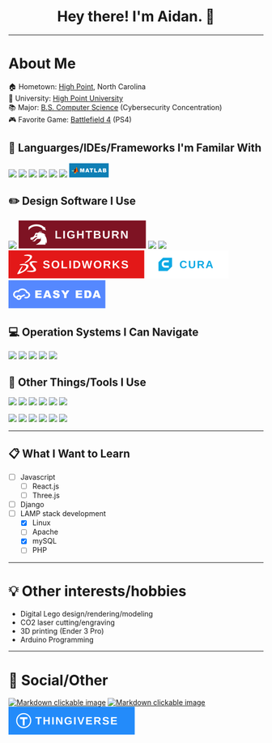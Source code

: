 <h1 align="center">
    Hey there! I'm Aidan. 👋
</h1>

----

# About Me
🏠 Hometown: [High Point](https://www.highpointnc.gov/), North Carolina  
🏫 University: [High Point University](https://www.highpoint.edu/)  
📚 Major: [B.S. Computer Science](https://www.highpoint.edu/computerscience/) (Cybersecurity Concentration)  
🎮 Favorite Game: [Battlefield 4](https://www.ea.com/games/battlefield/battlefield-4) (PS4) 

## 📜 Languarges/IDEs/Frameworks I'm Familar With
<img src="https://img.shields.io/badge/C%2B%2B-00599C?style=for-the-badge&logo=c%2B%2B&logoColor=white" /> 
<img src="https://img.shields.io/badge/Python-FFD43B?style=for-the-badge&logo=python&logoColor=darkgreen" /> 
<img src="https://img.shields.io/badge/MySQL-005C84?style=for-the-badge&logo=mysql&logoColor=white" /> 
<img src="https://img.shields.io/badge/Atom-66595C?style=for-the-badge&logo=Atom&logoColor=white" /> 
<img src="https://img.shields.io/badge/PowerShell-5391FE?style=for-the-badge&logo=PowerShell&logoColor=white" /> 
<img src="https://img.shields.io/badge/Arduino_IDE-00979D?style=for-the-badge&logo=arduino&logoColor=white"/> 
<img src="/assets/badges/MATLAB_Badge.png"/>

## ✏️ Design Software I Use
<img src="https://img.shields.io/badge/Inkscape-000000?style=for-the-badge&logo=Inkscape&logoColor=white" /> <img src="/assets/badges/LightBurn_Badge.svg"/> <img src="https://img.shields.io/badge/gimp-5C5543?style=for-the-badge&logo=gimp&logoColor=white" /> <img src="https://img.shields.io/badge/blender-%23F5792A.svg?style=for-the-badge&logo=blender&logoColor=white" /> <img src="/assets/badges/SolidWorks_Badge.svg"/> <img src="/assets/badges/Cura_Badge.svg" /> <img src="/assets/badges/EasyEDA_Badge.svg" /> 

## 💻 Operation Systems I Can Navigate
<img src="https://img.shields.io/badge/Windows-0078D6?style=for-the-badge&logo=windows&logoColor=white" /> <img src="https://img.shields.io/badge/Ubuntu-E95420?style=for-the-badge&logo=ubuntu&logoColor=white" /> <img src="https://img.shields.io/badge/Android-3DDC84?style=for-the-badge&logo=android&logoColor=white" /> <img src="https://img.shields.io/badge/iOS-000000?style=for-the-badge&logo=ios&logoColor=white" /> <img src="https://img.shields.io/badge/mac%20os-000000?style=for-the-badge&logo=apple&logoColor=white" />

## 🔧 Other Things/Tools I Use
<img src="https://img.shields.io/badge/Arduino-00979D?style=for-the-badge&logo=Arduino&logoColor=white" /> <img src="https://img.shields.io/badge/Raspberry%20Pi-A22846?style=for-the-badge&logo=Raspberry%20Pi&logoColor=white" /> <img src="https://img.shields.io/badge/Discord-7289DA?style=for-the-badge&logo=discord&logoColor=white" /> <img src="https://img.shields.io/badge/Slack-4A154B?style=for-the-badge&logo=slack&logoColor=white" /> <img src="https://img.shields.io/badge/Google_Cloud-4285F4?style=for-the-badge&logo=google-cloud&logoColor=white" /> <img src="https://img.shields.io/badge/Google%20Sheets-34A853?style=for-the-badge&logo=google-sheets&logoColor=white" />

<img src="https://img.shields.io/badge/Microsoft_Access-A4373A?style=for-the-badge&logo=microsoft-access&logoColor=white" /> <img src="https://img.shields.io/badge/Microsoft_Excel-217346?style=for-the-badge&logo=microsoft-excel&logoColor=white" /> <img src="https://img.shields.io/badge/Microsoft_Office-D83B01?style=for-the-badge&logo=microsoft-office&logoColor=white" /> <img src="https://img.shields.io/badge/Microsoft_PowerPoint-B7472A?style=for-the-badge&logo=microsoft-powerpoint&logoColor=white" /> <img src="https://img.shields.io/badge/Microsoft_Word-2B579A?style=for-the-badge&logo=microsoft-word&logoColor=white" /> <img src="https://img.shields.io/badge/Microsoft_Teams-6264A7?style=for-the-badge&logo=microsoft-teams&logoColor=white" />

----

## 📋 What I Want to Learn
- [ ] Javascript
    - [ ] React.js
    - [ ] Three.js
- [ ] Django
- [ ] LAMP stack development  
    - [x] Linux
    - [ ] Apache
    - [x] mySQL
    - [ ] PHP

----

# 💡 Other interests/hobbies
- Digital Lego design/rendering/modeling
- CO2 laser cutting/engraving
- 3D printing (Ender 3 Pro)
- Arduino Programming

----

# 💬 Social/Other
[![Markdown clickable image](https://img.shields.io/badge/LinkedIn-0077B5?style=for-the-badge&logo=linkedin&logoColor=white "aidankelley")](https://www.linkedin.com/in/aidankelley/)
[![Markdown clickable image](https://img.shields.io/badge/Instagram-E4405F?style=for-the-badge&logo=instagram&logoColor=white "aidankelley5")](https://www.instagram.com/aidankelley5/)
[![Markdown clickable image](/assets/badges/Thingiverse_Badge.svg "Tactical_Geek")](https://www.thingiverse.com/tactical_geek/designs)
